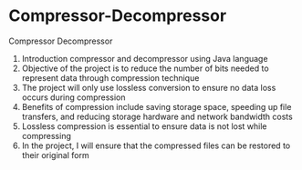 # Compressor-Decompressor
Compressor Decompressor
1. Introduction compressor and decompressor using Java language
2. Objective of the project is to reduce the number of bits needed to represent data through compression technique
3. The project will only use lossless conversion to ensure no data loss occurs during compression
4. Benefits of compression include saving storage space, speeding up file transfers, and reducing storage hardware and network bandwidth costs
5. Lossless compression is essential to ensure data is not lost while compressing
6. In the project, I will ensure that the compressed files can be restored to their original form

